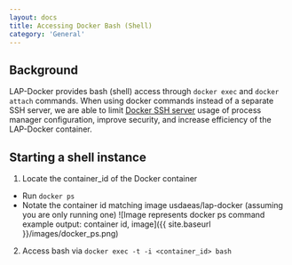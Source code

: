 ```yaml
---
layout: docs
title: Accessing Docker Bash (Shell)
category: 'General'
---
```



Background
------------
LAP-Docker provides bash (shell) access through `docker exec` and `docker attach` commands. When using docker commands instead of a separate SSH server, we are able to limit [Docker SSH server](https://jpetazzo.github.io/2014/06/23/docker-ssh-considered-evil/) usage of process manager configuration, improve security, and increase efficiency of the LAP-Docker container.

Starting a shell instance
----------
1. Locate the container_id of the Docker container
 - Run `docker ps`
 - Notate the container id matching image usdaeas/lap-docker (assuming you are only running one)
   ![Image represents docker ps command example output: container id, image]({{ site.baseurl }}/images/docker_ps.png)

2. Access bash via `docker exec -t -i <container_id> bash`
